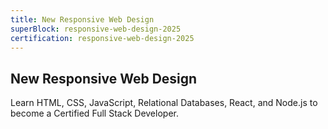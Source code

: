 ```yaml
---
title: New Responsive Web Design
superBlock: responsive-web-design-2025
certification: responsive-web-design-2025
---
```


## New Responsive Web Design

Learn HTML, CSS, JavaScript, Relational Databases, React, and Node.js to become a Certified Full Stack Developer.
